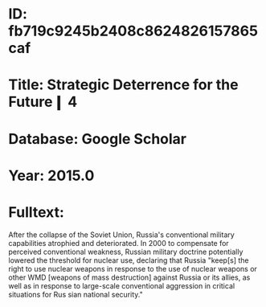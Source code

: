 # ID: fb719c9245b2408c8624826157865caf
# Title: Strategic Deterrence for the Future❙ 4
# Database: Google Scholar
# Year: 2015.0
# Fulltext:
After the collapse of the Soviet Union, Russia's conventional military capabilities atrophied and deteriorated.
In 2000 to compensate for perceived conventional weakness, Russian military doctrine potentially lowered the threshold for nuclear use, declaring that Russia "keep[s] the right to use nuclear weapons in response to the use of nuclear weapons or other WMD [weapons of mass destruction] against Russia or its allies, as well as in response to large-scale conventional aggression in critical situations for Rus sian national security."